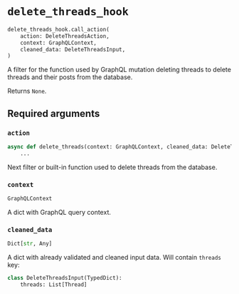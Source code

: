 # `delete_threads_hook`

```python
delete_threads_hook.call_action(
    action: DeleteThreadsAction,
    context: GraphQLContext,
    cleaned_data: DeleteThreadsInput,
)
```

A filter for the function used by GraphQL mutation deleting threads to delete threads and their posts from the database.

Returns `None`.


## Required arguments

### `action`

```python
async def delete_threads(context: GraphQLContext, cleaned_data: DeleteThreadsInput):
    ...
```

Next filter or built-in function used to delete threads from the database.


### `context`

```python
GraphQLContext
```

A dict with GraphQL query context.


### `cleaned_data`

```python
Dict[str, Any]
```

A dict with already validated and cleaned input data. Will contain `threads` key:

```python
class DeleteThreadsInput(TypedDict):
    threads: List[Thread]
```